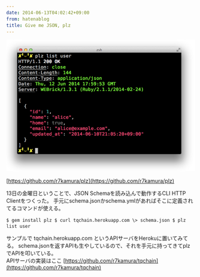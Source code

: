 ```yaml
---
date: 2014-06-13T04:02:42+09:00
from: hatenablog
title: Give me JSON, plz
---
```

![](https://raw.githubusercontent.com/r7kamura/plz/master/images/screenshot.png)

[https://github.com/r7kamura/plz](https://github.com/r7kamura/plz)

13日の金曜日ということで、JSON Schemaを読み込んで動作するCLI HTTP Clientをつくった。 手元にschema.jsonかschema.ymlがあればそこに定義されてるコマンドが使える。

```
$ gem install plz $ curl tqchain.herokuapp.com \> schema.json $ plz list user
```

サンプルで tqchain.herokuapp.com というAPIサーバをHerokuに置いてみてる。 schema.jsonを返すAPIも生やしているので、それを手元に持ってきてplzでAPIを叩いている。  
APIサーバの実装はここ [https://github.com/r7kamura/tqchain](https://github.com/r7kamura/tqchain)

